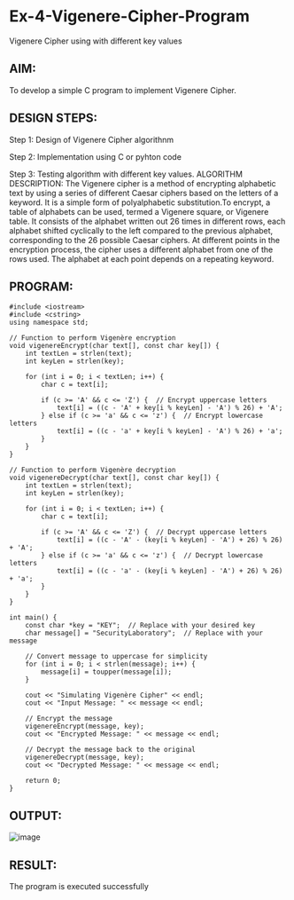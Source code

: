 # Ex-4-Vigenere-Cipher-Program

Vigenere Cipher using with different key values

## AIM:
To develop a simple C program to implement Vigenere Cipher.

## DESIGN STEPS:

Step 1: Design of Vigenere Cipher algorithnm

Step 2: Implementation using C or pyhton code

Step 3: Testing algorithm with different key values. ALGORITHM DESCRIPTION: The Vigenere cipher is a method of encrypting alphabetic text by using a series of different Caesar ciphers based on the letters of a keyword. It is a simple form of polyalphabetic substitution.To encrypt, a table of alphabets can be used, termed a Vigenere square, or Vigenere table. It consists of the alphabet written out 26 times in different rows, each alphabet shifted cyclically to the left compared to the previous alphabet, corresponding to the 26 possible Caesar ciphers. At different points in the encryption process, the cipher uses a different alphabet from one of the rows used. The alphabet at each point depends on a repeating keyword.

## PROGRAM:
```
#include <iostream>
#include <cstring>
using namespace std;

// Function to perform Vigenère encryption
void vigenereEncrypt(char text[], const char key[]) {
    int textLen = strlen(text);
    int keyLen = strlen(key);

    for (int i = 0; i < textLen; i++) {
        char c = text[i];

        if (c >= 'A' && c <= 'Z') {  // Encrypt uppercase letters
            text[i] = ((c - 'A' + key[i % keyLen] - 'A') % 26) + 'A';
        } else if (c >= 'a' && c <= 'z') {  // Encrypt lowercase letters
            text[i] = ((c - 'a' + key[i % keyLen] - 'A') % 26) + 'a';
        }
    }
}

// Function to perform Vigenère decryption
void vigenereDecrypt(char text[], const char key[]) {
    int textLen = strlen(text);
    int keyLen = strlen(key);

    for (int i = 0; i < textLen; i++) {
        char c = text[i];

        if (c >= 'A' && c <= 'Z') {  // Decrypt uppercase letters
            text[i] = ((c - 'A' - (key[i % keyLen] - 'A') + 26) % 26) + 'A';
        } else if (c >= 'a' && c <= 'z') {  // Decrypt lowercase letters
            text[i] = ((c - 'a' - (key[i % keyLen] - 'A') + 26) % 26) + 'a';
        }
    }
}

int main() {
    const char *key = "KEY";  // Replace with your desired key
    char message[] = "SecurityLaboratory";  // Replace with your message

    // Convert message to uppercase for simplicity
    for (int i = 0; i < strlen(message); i++) {
        message[i] = toupper(message[i]);
    }

    cout << "Simulating Vigenère Cipher" << endl;
    cout << "Input Message: " << message << endl;

    // Encrypt the message
    vigenereEncrypt(message, key);
    cout << "Encrypted Message: " << message << endl;

    // Decrypt the message back to the original
    vigenereDecrypt(message, key);
    cout << "Decrypted Message: " << message << endl;

    return 0;
}
```
## OUTPUT:

![image](https://github.com/user-attachments/assets/58c0115c-3d01-4782-b0e7-be076a1febf5)

## RESULT:

The program is executed successfully
